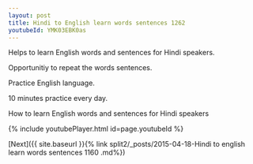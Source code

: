 ```yaml
---
layout: post
title: Hindi to English learn words sentences 1262 
youtubeId: YMK03EBK0as
---
```

 
 
Helps to learn English words and sentences for Hindi speakers.

Opportunitiy to repeat the words sentences. 

Practice English language. 
 
10 minutes practice every day. 
 
How to learn English words and sentences for Hindi speakers 
 
{% include youtubePlayer.html id=page.youtubeId %}
 
 
[Next]({{ site.baseurl }}{% link  split2/_posts/2015-04-18-Hindi to english learn words sentences 1160 .md%})
 
